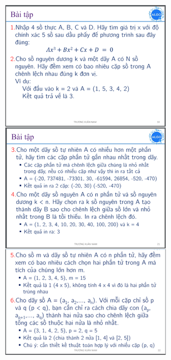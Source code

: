 ![Alt text](/Home_work/Buoi2/img/bai1-2.png)
![](/Home_work/Buoi2/img/bai3-4.png)
![Alt text](/Home_work/Buoi2/img/bai5-6.png)